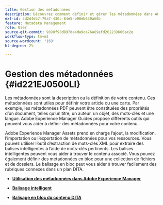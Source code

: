 ```yaml
---
title: Gestion des métadonnées
description: Découvrez comment définir et gérer les métadonnées dans AEM Guides. Utilisez le balisage intelligent et en masse pour rechercher facilement des rubriques connexes dans un plan DITA.
exl-id: 3d2d4eb7-79a7-430c-84e5-b90eb639a66b
feature: Metadata Management
role: User
source-git-commit: 9898f98d897da4da9ca76a89efd262239606ac2e
workflow-type: tm+mt
source-wordcount: '169'
ht-degree: 2%

---
```


# Gestion des métadonnées {#id221EJ0500LI}

Les métadonnées sont la description ou la définition de votre contenu. Ces métadonnées sont utiles pour définir votre article ou une carte. Par exemple, les métadonnées PDF peuvent être constituées des propriétés d’un document, telles qu’un titre, un auteur, un objet, des mots-clés et une langue. Adobe Experience Manager Guides propose différents outils qui peuvent vous aider à définir des métadonnées pour votre contenu.

Adobe Experience Manager Assets prend en charge l’ajout, la modification, l’importation ou l’exportation de métadonnées pour vos ressources. Vous pouvez utiliser l’outil d’extraction de mots-clés XML pour extraire des balises intelligentes à l’aide de mots-clés pertinents. Les balises intelligentes peuvent vous aider à trouver le contenu associé. Vous pouvez également définir des métadonnées en bloc pour une collection de fichiers et de dossiers. Le balisage en bloc peut vous aider à trouver facilement des rubriques connexes dans un plan DITA.

- **[Utilisation des métadonnées dans Adobe Experience Manager](metadata-dita.md)**

- **[Balisage intelligent](web-editor-smart-tagging.md)**

- **[Balisage en bloc du contenu DITA](map-editor-bulk-tagging.md)**
